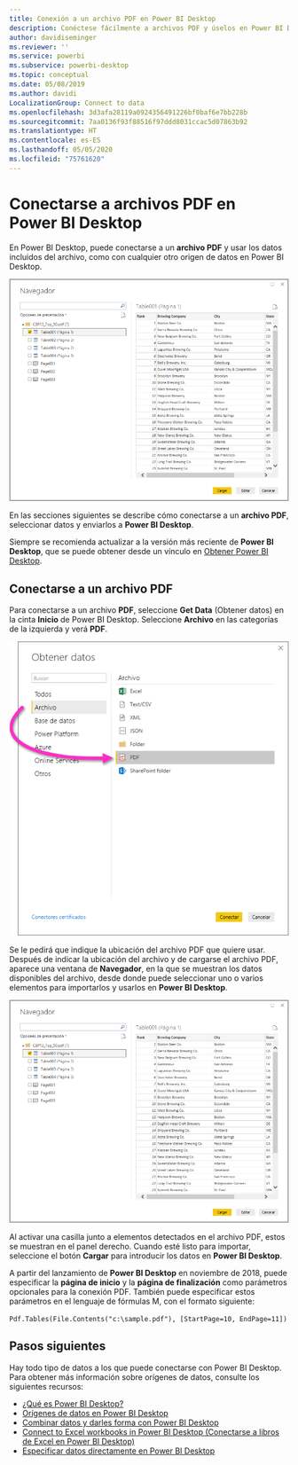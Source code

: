 ```yaml
---
title: Conexión a un archivo PDF en Power BI Desktop
description: Conéctese fácilmente a archivos PDF y úselos en Power BI Desktop
author: davidiseminger
ms.reviewer: ''
ms.service: powerbi
ms.subservice: powerbi-desktop
ms.topic: conceptual
ms.date: 05/08/2019
ms.author: davidi
LocalizationGroup: Connect to data
ms.openlocfilehash: 3d3afa28119a0924356491226bf0baf6e7bb228b
ms.sourcegitcommit: 7aa0136f93f88516f97ddd8031ccac5d07863b92
ms.translationtype: HT
ms.contentlocale: es-ES
ms.lasthandoff: 05/05/2020
ms.locfileid: "75761620"
---
```

# <a name="connect-to-pdf-files-in-power-bi-desktop"></a>Conectarse a archivos PDF en Power BI Desktop
En Power BI Desktop, puede conectarse a un **archivo PDF** y usar los datos incluidos del archivo, como con cualquier otro origen de datos en Power BI Desktop.

![Conectarse a datos en archivos PDF](media/desktop-connect-pdf/connect-pdf-04.png)

En las secciones siguientes se describe cómo conectarse a un **archivo PDF**, seleccionar datos y enviarlos a **Power BI Desktop**.

Siempre se recomienda actualizar a la versión más reciente de **Power BI Desktop**, que se puede obtener desde un vínculo en [Obtener Power BI Desktop](desktop-get-the-desktop.md). 

## <a name="connect-to-a-pdf-file"></a>Conectarse a un archivo PDF
Para conectarse a un archivo **PDF**, seleccione **Get Data** (Obtener datos) en la cinta **Inicio** de Power BI Desktop. Seleccione **Archivo** en las categorías de la izquierda y verá **PDF**.

![Seleccionar PDF en Get Data (Obtener datos)](media/desktop-connect-pdf/connect-pdf-01.png)

Se le pedirá que indique la ubicación del archivo PDF que quiere usar. Después de indicar la ubicación del archivo y de cargarse el archivo PDF, aparece una ventana de **Navegador**, en la que se muestran los datos disponibles del archivo, desde donde puede seleccionar uno o varios elementos para importarlos y usarlos en **Power BI Desktop**.

![Conectarse a datos en archivos PDF](media/desktop-connect-pdf/connect-pdf-04.png)

Al activar una casilla junto a elementos detectados en el archivo PDF, estos se muestran en el panel derecho. Cuando esté listo para importar, seleccione el botón **Cargar** para introducir los datos en **Power BI Desktop**.

A partir del lanzamiento de **Power BI Desktop** en noviembre de 2018, puede especificar la **página de inicio** y la **página de finalización** como parámetros opcionales para la conexión PDF. También puede especificar estos parámetros en el lenguaje de fórmulas M, con el formato siguiente:

`Pdf.Tables(File.Contents("c:\sample.pdf"), [StartPage=10, EndPage=11])`


## <a name="next-steps"></a>Pasos siguientes
Hay todo tipo de datos a los que puede conectarse con Power BI Desktop. Para obtener más información sobre orígenes de datos, consulte los siguientes recursos:

* [¿Qué es Power BI Desktop?](desktop-what-is-desktop.md)
* [Orígenes de datos en Power BI Desktop](desktop-data-sources.md)
* [Combinar datos y darles forma con Power BI Desktop](desktop-shape-and-combine-data.md)
* [Connect to Excel workbooks in Power BI Desktop (Conectarse a libros de Excel en Power BI Desktop)](desktop-connect-excel.md)   
* [Especificar datos directamente en Power BI Desktop](desktop-enter-data-directly-into-desktop.md)   

